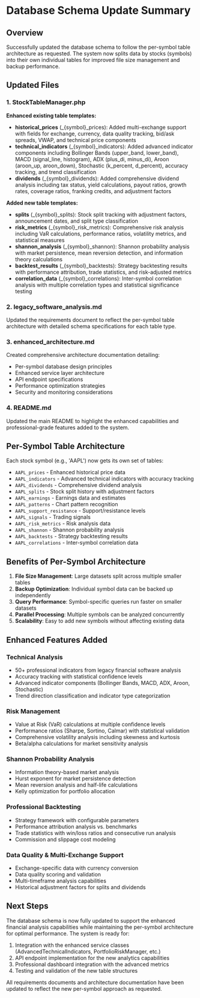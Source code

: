 # Database Schema Update Summary

## Overview

Successfully updated the database schema to follow the per-symbol table architecture as requested. The system now splits data by stocks (symbols) into their own individual tables for improved file size management and backup performance.

## Updated Files

### 1. StockTableManager.php
**Enhanced existing table templates:**
- **historical_prices** (_{symbol}_prices): Added multi-exchange support with fields for exchange, currency, data quality tracking, bid/ask spreads, VWAP, and technical price components
- **technical_indicators** (_{symbol}_indicators): Added advanced indicator components including Bollinger Bands (upper_band, lower_band), MACD (signal_line, histogram), ADX (plus_di, minus_di), Aroon (aroon_up, aroon_down), Stochastic (k_percent, d_percent), accuracy tracking, and trend classification
- **dividends** (_{symbol}_dividends): Added comprehensive dividend analysis including tax status, yield calculations, payout ratios, growth rates, coverage ratios, franking credits, and adjustment factors

**Added new table templates:**
- **splits** (_{symbol}_splits): Stock split tracking with adjustment factors, announcement dates, and split type classification
- **risk_metrics** (_{symbol}_risk_metrics): Comprehensive risk analysis including VaR calculations, performance ratios, volatility metrics, and statistical measures
- **shannon_analysis** (_{symbol}_shannon): Shannon probability analysis with market persistence, mean reversion detection, and information theory calculations
- **backtest_results** (_{symbol}_backtests): Strategy backtesting results with performance attribution, trade statistics, and risk-adjusted metrics
- **correlation_data** (_{symbol}_correlations): Inter-symbol correlation analysis with multiple correlation types and statistical significance testing

### 2. legacy_software_analysis.md
Updated the requirements document to reflect the per-symbol table architecture with detailed schema specifications for each table type.

### 3. enhanced_architecture.md
Created comprehensive architecture documentation detailing:
- Per-symbol database design principles
- Enhanced service layer architecture
- API endpoint specifications
- Performance optimization strategies
- Security and monitoring considerations

### 4. README.md
Updated the main README to highlight the enhanced capabilities and professional-grade features added to the system.

## Per-Symbol Table Architecture

Each stock symbol (e.g., 'AAPL') now gets its own set of tables:
- `AAPL_prices` - Enhanced historical price data
- `AAPL_indicators` - Advanced technical indicators with accuracy tracking
- `AAPL_dividends` - Comprehensive dividend analysis
- `AAPL_splits` - Stock split history with adjustment factors
- `AAPL_earnings` - Earnings data and estimates
- `AAPL_patterns` - Chart pattern recognition
- `AAPL_support_resistance` - Support/resistance levels
- `AAPL_signals` - Trading signals
- `AAPL_risk_metrics` - Risk analysis data
- `AAPL_shannon` - Shannon probability analysis
- `AAPL_backtests` - Strategy backtesting results
- `AAPL_correlations` - Inter-symbol correlation data

## Benefits of Per-Symbol Architecture

1. **File Size Management**: Large datasets split across multiple smaller tables
2. **Backup Optimization**: Individual symbol data can be backed up independently
3. **Query Performance**: Symbol-specific queries run faster on smaller datasets
4. **Parallel Processing**: Multiple symbols can be analyzed concurrently
5. **Scalability**: Easy to add new symbols without affecting existing data

## Enhanced Features Added

### Technical Analysis
- 50+ professional indicators from legacy financial software analysis
- Accuracy tracking with statistical confidence levels
- Advanced indicator components (Bollinger Bands, MACD, ADX, Aroon, Stochastic)
- Trend direction classification and indicator type categorization

### Risk Management
- Value at Risk (VaR) calculations at multiple confidence levels
- Performance ratios (Sharpe, Sortino, Calmar) with statistical validation
- Comprehensive volatility analysis including skewness and kurtosis
- Beta/alpha calculations for market sensitivity analysis

### Shannon Probability Analysis
- Information theory-based market analysis
- Hurst exponent for market persistence detection
- Mean reversion analysis and half-life calculations
- Kelly optimization for portfolio allocation

### Professional Backtesting
- Strategy framework with configurable parameters
- Performance attribution analysis vs. benchmarks
- Trade statistics with win/loss ratios and consecutive run analysis
- Commission and slippage cost modeling

### Data Quality & Multi-Exchange Support
- Exchange-specific data with currency conversion
- Data quality scoring and validation
- Multi-timeframe analysis capabilities
- Historical adjustment factors for splits and dividends

## Next Steps

The database schema is now fully updated to support the enhanced financial analysis capabilities while maintaining the per-symbol architecture for optimal performance. The system is ready for:

1. Integration with the enhanced service classes (AdvancedTechnicalIndicators, PortfolioRiskManager, etc.)
2. API endpoint implementation for the new analytics capabilities
3. Professional dashboard integration with the advanced metrics
4. Testing and validation of the new table structures

All requirements documents and architecture documentation have been updated to reflect the new per-symbol approach as requested.
